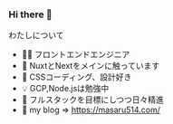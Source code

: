 ### Hi there 👋

わたしについて
- 👨‍⚕️ フロントエンドエンジニア
- 💪 NuxtとNextをメインに触っています
- 🤴 CSSコーディング、設計好き
- 💡 GCP,Node.jsは勉強中
- 🐥 フルスタックを目標にしつつ日々精進
- 📖 my blog => https://masaru514.com/

<!--
**masaru514/masaru514** is a ✨ _special_ ✨ repository because its `README.md` (this file) appears on your GitHub profile.

Here are some ideas to get you started:

- 🔭 I’m currently working on ...
- 🌱 I’m currently learning ...
- 👯 I’m looking to collaborate on ...
- 🤔 I’m looking for help with ...
- 💬 Ask me about ...
- 📫 How to reach me: ...
- 😄 Pronouns: ...
- ⚡ Fun fact: ...
-->
